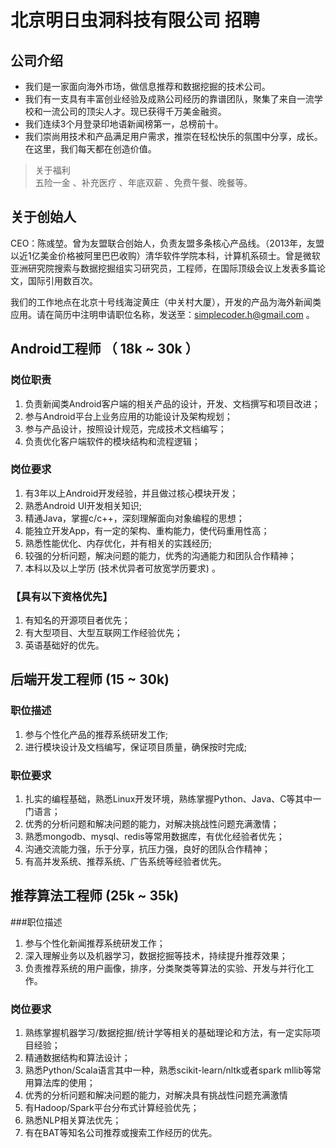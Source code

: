# 北京明日虫洞科技有限公司 招聘

## 公司介绍
>
* 我们是一家面向海外市场，做信息推荐和数据挖掘的技术公司。
* 我们有一支具有丰富创业经验及成熟公司经历的靠谱团队，聚集了来自一流学校和一流公司的顶尖人才。现已获得千万美金融资。
* 我们连续3个月登录印地语新闻榜第一，总榜前十。
* 我们崇尚用技术和产品满足用户需求，推崇在轻松快乐的氛围中分享，成长。在这里，我们每天都在创造价值。

>关于福利     
五险一金 、补充医疗 、年底双薪 、免费午餐、晚餐等。

## 关于创始人
CEO：陈彧堃。曾为友盟联合创始人，负责友盟多条核心产品线。（2013年，友盟以近1亿美金价格被阿里巴巴收购）清华软件学院本科，计算机系硕士。曾是微软亚洲研究院搜索与数据挖掘组实习研究员，工程师，在国际顶级会议上发表多篇论文，国际引用数百次。



我们的工作地点在北京十号线海淀黄庄（中关村大厦），开发的产品为海外新闻类应用。请在简历中注明申请职位名称，发送至：simplecoder.h@gmail.com 。

## Android工程师 （ 18k ~ 30k ）

### 岗位职责

1. 负责新闻类Android客户端的相关产品的设计，开发、文档撰写和项目改进；
2. 参与Android平台上业务应用的功能设计及架构规划；
3. 参与产品设计，按照设计规范，完成技术文档编写；
4. 负责优化客户端软件的模块结构和流程逻辑；

### 岗位要求

1. 有3年以上Android开发经验，并且做过核心模块开发；
2. 熟悉Android UI开发相关知识;
3. 精通Java，掌握c/c++，深刻理解面向对象编程的思想；
4. 能独立开发App，有一定的架构、重构能力，使代码重用性高；
5. 熟悉性能优化、内存优化，并有相关的实践经历;
6. 较强的分析问题，解决问题的能力，优秀的沟通能力和团队合作精神；
7. 本科以及以上学历 (技术优异者可放宽学历要求) 。

### 【具有以下资格优先】

1. 有知名的开源项目者优先；
2. 有大型项目、大型互联网工作经验优先；
3. 英语基础好的优先。

## 后端开发工程师  (15 ~ 30k)

### 职位描述

1. 参与个性化产品的推荐系统研发工作;  
2. 进行模块设计及文档编写，保证项目质量，确保按时完成;  

### 职位要求

1. 扎实的编程基础，熟悉Linux开发环境，熟练掌握Python、Java、C等其中一门语言；
2. 优秀的分析问题和解决问题的能力，对解决挑战性问题充满激情； 
3. 熟悉mongodb、mysql、redis等常用数据库，有优化经验者优先；
4. 沟通交流能力强，乐于分享，抗压力强，良好的团队合作精神；
5. 有高并发系统、推荐系统、广告系统等经验者优先。

## 推荐算法工程师 (25k ~ 35k)

###职位描述

1. 参与个性化新闻推荐系统研发工作； 
2. 深入理解业务以及机器学习，数据挖掘等技术，持续提升推荐效果；
3. 负责推荐系统的用户画像，排序，分类聚类等算法的实验、开发与并行化工作。

### 岗位要求 

1. 熟练掌握机器学习/数据挖掘/统计学等相关的基础理论和方法，有一定实际项目经验；
2. 精通数据结构和算法设计；
3. 熟悉Python/Scala语言其中一种，熟悉scikit-learn/nltk或者spark mllib等常用算法库的使用；
4. 优秀的分析问题和解决问题的能力，对解决具有挑战性问题充满激情
5. 有Hadoop/Spark平台分布式计算经验优先；
6. 熟悉NLP相关算法优先；
7. 有在BAT等知名公司推荐或搜索工作经历的优先。
